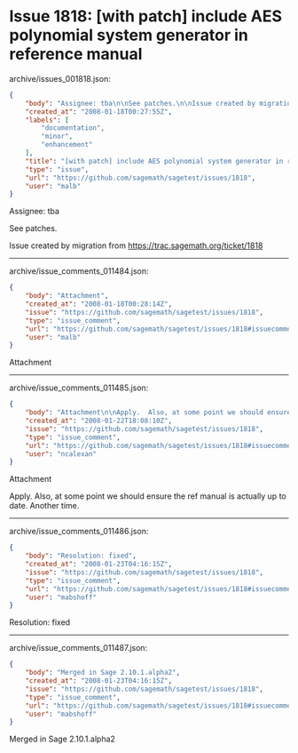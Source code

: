 # Issue 1818: [with patch] include AES polynomial system generator in reference manual

archive/issues_001818.json:
```json
{
    "body": "Assignee: tba\n\nSee patches.\n\nIssue created by migration from https://trac.sagemath.org/ticket/1818\n\n",
    "created_at": "2008-01-18T00:27:55Z",
    "labels": [
        "documentation",
        "minor",
        "enhancement"
    ],
    "title": "[with patch] include AES polynomial system generator in reference manual",
    "type": "issue",
    "url": "https://github.com/sagemath/sagetest/issues/1818",
    "user": "malb"
}
```
Assignee: tba

See patches.

Issue created by migration from https://trac.sagemath.org/ticket/1818





---

archive/issue_comments_011484.json:
```json
{
    "body": "Attachment",
    "created_at": "2008-01-18T00:28:14Z",
    "issue": "https://github.com/sagemath/sagetest/issues/1818",
    "type": "issue_comment",
    "url": "https://github.com/sagemath/sagetest/issues/1818#issuecomment-11484",
    "user": "malb"
}
```

Attachment



---

archive/issue_comments_011485.json:
```json
{
    "body": "Attachment\n\nApply.  Also, at some point we should ensure the ref manual is actually up to date.  Another time.",
    "created_at": "2008-01-22T18:08:10Z",
    "issue": "https://github.com/sagemath/sagetest/issues/1818",
    "type": "issue_comment",
    "url": "https://github.com/sagemath/sagetest/issues/1818#issuecomment-11485",
    "user": "ncalexan"
}
```

Attachment

Apply.  Also, at some point we should ensure the ref manual is actually up to date.  Another time.



---

archive/issue_comments_011486.json:
```json
{
    "body": "Resolution: fixed",
    "created_at": "2008-01-23T04:16:15Z",
    "issue": "https://github.com/sagemath/sagetest/issues/1818",
    "type": "issue_comment",
    "url": "https://github.com/sagemath/sagetest/issues/1818#issuecomment-11486",
    "user": "mabshoff"
}
```

Resolution: fixed



---

archive/issue_comments_011487.json:
```json
{
    "body": "Merged in Sage 2.10.1.alpha2",
    "created_at": "2008-01-23T04:16:15Z",
    "issue": "https://github.com/sagemath/sagetest/issues/1818",
    "type": "issue_comment",
    "url": "https://github.com/sagemath/sagetest/issues/1818#issuecomment-11487",
    "user": "mabshoff"
}
```

Merged in Sage 2.10.1.alpha2
